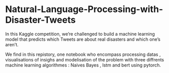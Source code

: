 # Natural-Language-Processing-with-Disaster-Tweets
In this Kaggle competition, we’re challenged to build a machine learning model that predicts which Tweets are about real disasters and which one’s aren’t. 

We find in this repistory, one notebook who encompass processing datas , visualisations of insighs and modelisation of the problem with three diffrents machine learning 
algorithmes : Naives Bayes , lstm and bert using pytorch.
